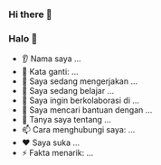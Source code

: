 ### Hi there 👋

### Halo 👋 
* 👂 Nama saya ... 
* 👩 Kata ganti: ... 
* 🔭 Saya sedang mengerjakan ... 
* 🌱 Saya sedang belajar ... 
* 🤝 Saya ingin berkolaborasi di ... 
* 🤔 Saya mencari bantuan dengan ... 
* 💬 Tanya saya tentang ... 
* 📫 Cara menghubungi saya: ... 
* ❤️ Saya suka ... 
* ⚡ Fakta menarik: ...

